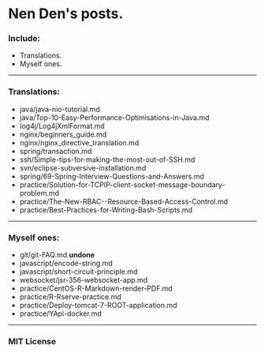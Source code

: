 Nen Den's posts.
==================

### Include:

 - Translations.
 - Myself ones.

---------------------------------------------------------

### Translations:

 - java/java-nio-tutorial.md
 - java/Top-10-Easy-Performance-Optimisations-in-Java.md
 - log4j/Log4jXmlFormat.md
 - nginx/beginners_guide.md
 - nginx/nginx_directive_translation.md
 - spring/transaction.md
 - ssh/Simple-tips-for-making-the-most-out-of-SSH.md
 - svn/eclipse-subversive-installation.md
 - spring/69-Spring-Interview-Questions-and-Answers.md
 - practice/Solution-for-TCPIP-client-socket-message-boundary-problem.md
 - practice/The-New-RBAC--Resource-Based-Access-Control.md
 - practice/Best-Practices-for-Writing-Bash-Scripts.md

---------------------------------------------------------

### Myself ones:

 - git/git-FAQ.md **undone**
 - javascript/encode-string.md
 - javascript/short-circuit-principle.md
 - websocket/jsr-356-websocket-app.md
 - practice/CentOS-R-Markdown-render-PDF.md
 - practice/R-Rserve-practice.md
 - practice/Deploy-tomcat-7-ROOT-application.md
 - practice/YApi-docker.md

---------------------------------------------------------

### MIT License
